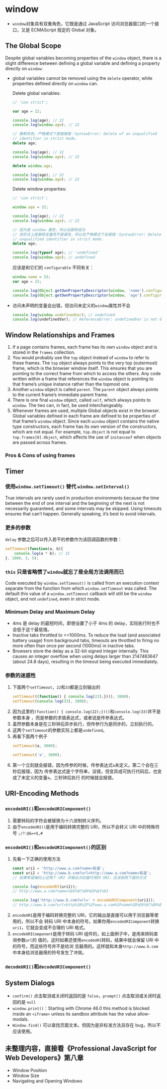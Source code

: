# window

* `window`对象具有双重角色，它既是通过 JavaScript 访问浏览器窗口的一个接口，又是
ECMAScript 规定的 Global 对象。


## The Global Scope
Despite global variables becoming properties of the `window` object, there is
a slight difference between defining a global variable and defining a property
directly on `window`:
* global variables cannot be removed using the `delete` operator, while
properties defined directly on `window` can.  

    Delete global variables:
    ```js
    // 'use strict';

    var age = 22;

    console.log(age); // 22
    console.log(window.age); // 22

    // 静默失败。严格模式下直接报错：SyntaxError: Delete of an unqualified
    // identifier in strict mode.
    delete age;

    console.log(age); // 22
    console.log(window.age); // 22

    delete window.age;

    console.log(age); // 22
    console.log(window.age); // 22
    ```

    Delete window properties:
    ```js
    // 'use strict';

    window.age = 22;

    console.log(age); // 22
    console.log(window.age); // 22

    // 因为是 window 属性，所以会删除成功
    // 但形式上是删除变量而不是属性，所以在严格模式下会报错：SyntaxError: Delete of an
    // unqualified identifier in strict mode.
    delete age;

    console.log(typeof age); // 'undefined'
    console.log(window.age); // undefined
    ```

    应该是和它们的 `configurable` 不同有关：
    ```js
    window.name = 33;
    var age = 22;

    console.log(Object.getOwnPropertyDescriptor(window, 'name').configurable); // true
    console.log(Object.getOwnPropertyDescriptor(window, 'age').configurable); // false
    ```

* 访问未声明的变量会出错，但访问未定义的`window`属性并不会
    ```js
    console.log(window.undefinedVar); // undefined
    console.log(undefinedVar); // ReferenceError: undefinedVar is not defined
    ```


## Window Relationships and Frames
1. If a page contains frames, each frame has its own `window` object and is
stored in the `frames` collection.
2. You would probably use the `top` object instead of `window` to refer to these
frames. The `top` object always points to the very top (outermost) frame, which
is the browser window itself. This ensures that you are pointing to the correct
frame from which to access the others. Any code written within a frame that
references the `window` object is pointing to that frame’s unique instance
rather than the topmost one.
3. Another `window` object is called `parent`. The `parent` object always points
to the current frame’s immediate parent frame.
4. There is one final `window` object, called `self`, which always points to
`window`. The two can, in fact, be used interchangeably.
5. Whenever frames are used, multiple Global objects exist in the browser.
Global variables defined in each frame are defined to be properties of that
frame’s `window` object. Since each `window` object contains the native type
constructors, each frame has its own version of the constructors, which are not
equal. For example, `top.Object` is not equal to `top.frames[0].Object`, which
affects the use of `instanceof` when objects are passed across frames.

### Pros & Cons of using frames


## Timer
### 使用`window.setTimeout()` 替代 `window.setInterval()`
True intervals are rarely used in production environments because the time
between the end of one interval and the beginning of the next is not necessarily
guaranteed, and some intervals may be skipped. Using timeouts ensures that can’t
happen. Generally speaking, it’s best to avoid intervals.

### 更多的参数
`delay` 参数之后可以传入若干的参数作为该回调函数的参数：
```js
setTimeout(function(a, b){
    console.log(a * b); // 15
}, 1000, 3, 5);
```

### `this` 只是省略惯了`window`就忘了是全局方法调用而已
Code executed by `window.setTimeout()` is called from an execution context
separate from the function from which `window.setTimeout` was called. The
default this value of a `window.setTimeout` callback will still be the `window`
object, and not `undefined`, even in strict mode.

### Minimum Delay and Maximum Delay
* 4ms 是 delay 的最短时间，即使设置了小于 4ms 的 delay，实际执行时也不会低于这个最低值。
* Inactive tabs throttled to >=1000ms. To reduce the load (and associated
battery usage) from background tabs, timeouts are throttled to firing no more
often than once per second (1000ms) in inactive tabs.
* Browsers store the delay as a 32-bit signed integer internally. This causes an
integer overflow when using delays larger than 2147483647 (about 24.8 days),
resulting in the timeout being executed immediately.

### 参数的迷惑性
1. 下面两个`setTimeout`，`22`和`33`都是立刻输出的
    ```js
    setTimeout((function() { console.log(22);})(), 3000);
    setTimeout(console.log(33), 3000);
    ```
2. 因为这里的`(function() { console.log(22);})()`和`console.log(33)`并不是参数本身
，而是参数的求值表达式，或者说是传参表达式。
3. 虽然参数本身是在三秒钟后异步执行，但传参行为是同步的，立刻执行的。
3. 这两个`setTimeout`的参数实际上都是`undefined`。
4. 再看下面两个例子
    ```js
    setTimeout(a, 3000);
    ```
    ```js
    setTimeout('a', 3000);
    ```
5. 第一个立刻就会报错，因为传参的时候，传参表达式`a`未定义。第二个会在三秒后报错，因为
传参表达式是个字符串，没错，但变异成可执行代码后，也变成了未定义的变量`a`，三秒钟后执行
的时候就会报错。


## URI-Encoding Methods
### `encodeURI()`和`encodeURIComponent()`
1. 需要转码的字符会被替换为十六进制转义序列。
2. 由于`encodeURI()`是用于编码转换完整的 URI，所以不会转义 URI 中的特殊符号
    `;/?:@&=+$,#`

### `encodeURI()`和`encodeURIComponent()`的区别
1. 先看一下正确的使用方法
    ```js
    const uri1 = 'http://www.a.com?name=有道';
    const uri2 = 'http://www.b.com?url=http://www.a.com?name=有道';
    // 如果希望编码上述两个 URI 并输出浏览器可用的 URI，应该按照下面的方式

    console.log(encodeURI(uri1));
    // http://www.a.com?name=%E6%9C%89%E9%81%93

    console.log('http://www.b.com?url=' + encodeURIComponent(uri1));
    // http://www.b.com?url=http%3A%2F%2Fwww.a.com%3Fname%3D%E6%9C%89%E9%81%93
    ```
2. `encodeURI`是用于编码转换完整的 URI，它的输出是直接可以用于浏览器等使用的，所以不会
转码 URI 中本身的符号。如果你用`encodeURIComponent`转换`uri1`，它就会变成不合理的 URI
格式。
3. `encodeURIComponent`是用于转码 URI 组件的，如上面例子中，是用来转码查询参数`url`的
值的，这时如果还使用`encodeURI`转码，结果中就会保留 URI 中的符号，而这些符号并不是给浏
览器用的。这样就和本身`http://www.b.com`中本身给浏览器用的符号发生了冲突。

### `decodeURI()`和`decodeURIComponent()`


## System Dialogs
* `confirm()` 点击取消或关闭时返回的是 `false`，`prompt()` 点击取消或关闭时返回的是
`null`
* `window.print()`：Starting with Chrome 46.0 this method is blocked inside an
`<iframe>` unless its sandbox attribute has the value allow-modals.
* `Window.find()` 可以查找页面文本。但因为是非标准方法且存在 bug，所以不应该使用。


## 未整理内容，直接看《Professional JavaScript for Web Developers》第八章
* Window Position
* Window Size
* Navigating and Opening Windows
